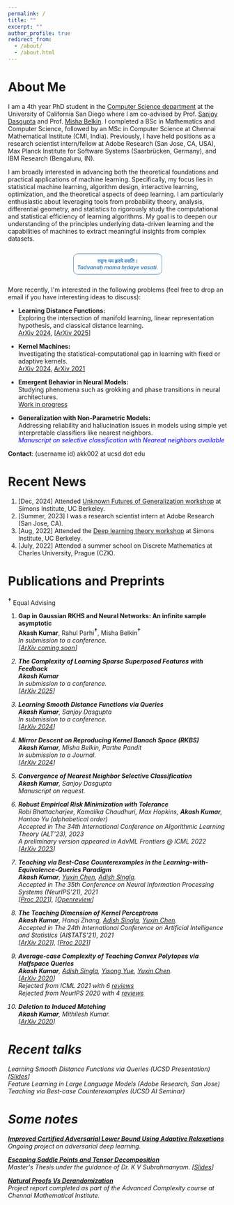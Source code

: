 ```yaml
---
permalink: /
title: ""
excerpt: ""
author_profile: true
redirect_from: 
  - /about/
  - /about.html
---
```


# About Me
I am a 4th year PhD student in the [Computer Science department](https://cse.ucsd.edu/) at the University of California San Diego where I am co-advised by Prof. [Sanjoy Dasgupta](https://cseweb.ucsd.edu/~dasgupta/) and Prof. [Misha Belkin](http://misha.belkin-wang.org/). I completed a BSc in Mathematics and Computer Science, followed by an MSc in Computer Science at Chennai Mathematical Institute (CMI, India). Previously, I have held positions as a research scientist intern/fellow at Adobe Research (San Jose, CA, USA), Max Planck Institute for Software Systems (Saarbrücken, Germany), and IBM Research (Bengaluru, IN).

I am broadly interested in advancing both the theoretical foundations and practical applications of machine learning. Specifically, my focus lies in statistical machine learning, algorithm design, interactive learning, optimization, and the theoretical aspects of deep learning. I am particularly enthusiastic about leveraging tools from probability theory, analysis, differential geometry, and statistics to rigorously study the computational and statistical efficiency of learning algorithms. My goal is to deepen our understanding of the principles underlying data-driven learning and the capabilities of machines to extract meaningful insights from complex datasets.<be>

<div align="center">
  <p style="
      color: #4682B4; 
      font-size: 12px; 
      font-weight: bold; 
      border: 1.5px solid #4682B4; 
      padding: 8px; 
      display: inline-block;
      border-radius: 10px;
      background-color: white;
  ">
    तद्वनः मम हृदये वसति। <br>
    <i>Tadvanaḥ mama hṛdaye vasati.</i> <br>
  </p>
</div>

More recently, I'm interested in the following problems (feel free to drop an email if you have interesting ideas to discuss):

- **Learning Distance Functions:**  
  Exploring the intersection of manifold learning, linear representation hypothesis, and classical distance learning.<br>
  [ArXiv 2024](https://arxiv.org/pdf/2412.01290), [[ArXiv 2025](https://arxiv.org/submit/6175627/view)]


- **Kernel Machines:**  
  Investigating the statistical-computational gap in learning with fixed or adaptive kernels.<br>
  [ArXiv 2024](https://arxiv.org/abs/2411.11242), [ArXiv 2021](https://arxiv.org/pdf/2010.14043.pdf)

- **Emergent Behavior in Neural Models:**  
  Studying phenomena such as grokking and phase transitions in neural architectures.<br>
  [Work in progress]()

- **Generalization with Non-Parametric Models:**  
  Addressing reliability and hallucination issues in models using simple yet interpretable classifiers like nearest neighbors.  
  <span style="color:blue"><i>Manuscript on selective classification with Neareat neighbors available</i></span>

  
**Contact**: (username id) akk002 at ucsd dot edu

# Recent News
1. [Dec, 2024] Attended [Unknown Futures of Generalization workshop](https://simons.berkeley.edu/workshops/unknown-futures-generalization) at Simons Institute, UC Berkeley.
1. [Summer, 2023] I was a research scientist intern at Adobe Research (San Jose, CA).
1. [Aug, 2022] Attended the [Deep learning theory workshop](https://simons.berkeley.edu/workshops/deep-learning-theory-workshop) at Simons Institute, UC Berkeley.
1. [July, 2022] Attended a summer school on Discrete Mathematics at Charles University, Prague (CZK).

# Publications and Preprints

<span style="font-size: 13px; font-weight: bold; vertical-align: super;">†</span> Equal Advising


1. <b> Gap in Gaussian RKHS and Neural Networks: An infinite sample asymptotic </b> <br>
**Akash Kumar**, Rahul Parhi<span style="font-size: 13px; font-weight: bold; vertical-align: super;">†</span>, Misha Belkin<span style="font-size: 13px; font-weight: bold; vertical-align: super;">†</span> <br>
<i>In submission to a conference.<br>
[[ArXiv coming soon]()]

2. <b> The Complexity of Learning Sparse Superposed Features with Feedback </b> <br>
**Akash Kumar** <br>
<i>In submission to a conference.<br>
[[ArXiv 2025](https://arxiv.org/submit/6175627/view)]

3. <b> Learning Smooth Distance Functions via Queries </b> <br>
**Akash Kumar**, Sanjoy Dasgupta <br>
<i>In submission to a conference.<br>
[[ArXiv 2024](https://arxiv.org/pdf/2412.01290)]

4. <b> Mirror Descent on Reproducing Kernel Banach Space (RKBS) </b> <br>
**Akash Kumar**, Misha Belkin, Parthe Pandit <br>
<i>In submission to a Journal.<br>
[[ArXiv 2024](https://arxiv.org/abs/2411.11242)]

5. <b> Convergence of Nearest Neighbor Selective Classification </b> <br>
**Akash Kumar**, Sanjoy Dasgupta<br>
<i>Manuscript on request.</i>

6. <b> Robust Empirical Risk Minimization with Tolerance </b> <br>
Robi Bhattacharjee, Kamalika Chaudhuri, Max Hopkins, **Akash Kumar**, Hantao Yu (alphabetical order)<br>
<i> Accepted in The 34th International Conference on Algorithmic Learning Theory (ALT'23), 2023
</i> <br>A preliminary version appeared in AdvML Frontiers @ ICML 2022<br>
[[ArXiv 2023](https://arxiv.org/abs/2210.00635)]

7. <b> Teaching via Best-Case Counterexamples
in the Learning-with-Equivalence-Queries Paradigm </b> <br>
**Akash Kumar**, [Yuxin Chen](https://yuxinchen.org/), [Adish Singla](https://machineteaching.mpi-sws.org/adishsingla.html).<br>
<i> Accepted in The 35th Conference on Neural Information Processing Systems (NeurIPS'21), 2021
</i> <br> [[Proc 2021](https://papers.nips.cc/paper/2021/file/e22dd5dabde45eda5a1a67772c8e25dd-Paper.pdf)], [[Openreview](https://openreview.net/forum?id=Ee7IOrpLwT)]<br>

8. <b> The Teaching Dimension of Kernel Perceptrons </b> <br>
**Akash Kumar**, Hanqi Zhang, [Adish Singla](https://machineteaching.mpi-sws.org/adishsingla.html), [Yuxin Chen](https://yuxinchen.org/).<br>
<i> Accepted in The 24th International Conference on Artificial Intelligence and Statistics (AISTATS'21), 2021 
</i> <br> [[ArXiv 2021](https://arxiv.org/pdf/2010.14043.pdf)], [[Proc 2021](http://proceedings.mlr.press/v130/kumar21a.html)]<br>

9. <b> Average-case Complexity of Teaching Convex Polytopes via Halfspace Queries </b> <br>
**Akash Kumar**, [Adish Singla](https://machineteaching.mpi-sws.org/adishsingla.html), [Yisong Yue](http://www.yisongyue.com/), [Yuxin Chen](https://yuxinchen.org/).<br> 
[[ArXiv 2020](https://arxiv.org/abs/2006.14677)]
<br><i>Rejected from ICML 2021 with 6 [reviews](https://akashkumar-d.github.io/files/ICML'21.pdf)</i><br>
<i>Rejected from NeurlPS 2020 with 4 [reviews](https://akashkumar-d.github.io/files/NeurIPS'20.pdf)<br></i>


10. <b> Deletion to Induced Matching </b> <br>
**Akash Kumar**, Mithilesh Kumar.<br> 
[[ArXiv 2020](https://arxiv.org/abs/2008.09660)]

# Recent talks
Learning Smooth Distance Functions via Queries (UCSD Presentation) [[Slides](https://drive.google.com/file/d/1vmprFyvcK6mb9zrEU9-55ZWij04WqkOz/view?usp=drive_link)]<br>
Feature Learning in Large Language Models (Adobe Research, San Jose)<br>
Teaching via Best-case Counterexamples (UCSD AI Seminar)

  
# Some notes
<b> [Improved Certified Adversarial Lower Bound Using Adaptive Relaxations](https://drive.google.com/file/d/1lZmiU3NnEhWHOtVuGhURxeFS4DWaYP_n/view?usp=sharing) </b> <br>
<i>Ongoing project on adversarial deep learning.</i>

<b> [Escaping Saddle Points and Tensor Decomposition](https://drive.google.com/file/d/1MAcwvvqGJCmr4VCnvE0kCFSTUB8w4mSA/view?usp=sharing) </b> <br>
<i>Master's Thesis under the guidance of Dr. K V Subrahmanyam. [[Slides](https://drive.google.com/file/d/1X4wGdlJvXqvzu-4C4qRFSEkSxy3ZF4Bg/view?usp=sharing)]</i>

<b> [Natural Proofs Vs Derandomization](https://drive.google.com/file/d/1TeHXyLIIUfp0p4iPqRqgNKwUx92ZO0Qn/view?usp=sharing) </b> <br>
<i>Project report completed as part of the Advanced Complexity course at Chennai Mathematical Institute.</i>
 
